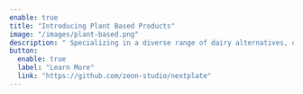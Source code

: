 ```yaml
---
enable: true
title: "Introducing Plant Based Products"
image: "/images/plant-based.png"
description: " Specializing in a diverse range of dairy alternatives, our products feature premium ingredients like **flax**, **date**, **oat**, **almond**, and **coconut**."
button:
  enable: true
  label: "Learn More"
  link: "https://github.com/zeon-studio/nextplate"
---
```

